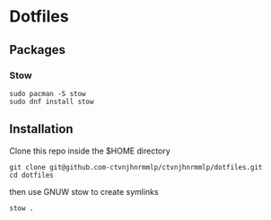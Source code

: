 # Dotfiles

## Packages

### Stow

```
sudo pacman -S stow
sudo dnf install stow
```

## Installation

Clone this repo inside the $HOME directory

```
git clone git@github.com-ctvnjhnrmmlp/ctvnjhnrmmlp/dotfiles.git
cd dotfiles
```

then use GNUW stow to create symlinks

```
stow .
```

